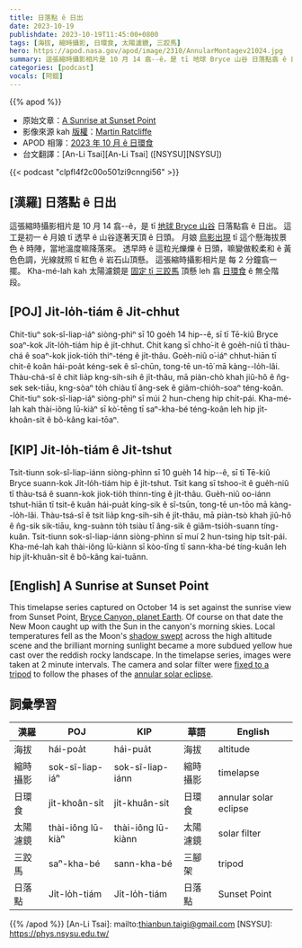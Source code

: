 ```yaml
---
title: 日落點 ê 日出
date: 2023-10-19
publishdate: 2023-10-19T11:45:00+0800
tags: [海拔, 縮時攝影, 日環食, 太陽濾鏡, 三跤馬]
hero: https://apod.nasa.gov/apod/image/2310/AnnularMontagev21024.jpg
summary: 這張縮時攝影相片是 10 月 14 翕--ê，是 tī 地球 Bryce 山谷 日落點翕 ê 日出。
categories: [podcast]
vocals: [阿錕]
---
```


{{% apod %}}

- 原始文章：[A Sunrise at Sunset Point](https://apod.nasa.gov/apod/ap231019.html)
- 影像來源 kah [版權][copyright]：[Martin Ratcliffe](https://www.instagram.com/mratcliffe1959/)
- APOD 相簿：[2023 年 10 月 ê 日環食](https://www.facebook.com/media/set/?set=a.312184138176837&type=3)
- 台文翻譯：[An-Li Tsai][An-Li Tsai] ([NSYSU][NSYSU])

{{< podcast "clpfl4f2c00o501zi9cnngi56" >}}

## [漢羅] 日落點 ê 日出
這張縮時攝影相片是 10 月 14 翕--ê，是 tī [地球 Bryce 山谷][Bryce Canyon, planet Earth] 日落點翕 ê 日出。
這工是初一 ê 月娘 tī 透早 ê 山谷逐著天頂 ê 日頭。
月娘 [烏影出現][shadow swept] tī 這个懸海拔景色 ê 時陣，當地溫度嘛降落來。
透早時 ê 這粒光爍爍 ê 日頭，嘛變做較柔和 ê 黃色色調，光線就照 tī 紅色 ê 岩石山頂懸。
這張縮時攝影相片是 每 2 分鐘翕一擺。
Kha-mé-lah kah 太陽濾鏡是 [固定 tī 三跤馬][fixed to a tripod] 頂懸 leh 翕 [日環食][annular solar eclipse] ê 無仝階段。

## [POJ] Ji̍t-lo̍h-tiám ê Ji̍t-chhut
Chit-tiuⁿ sok-sî-liap-iáⁿ siòng-phìⁿ sī 10 goe̍h 14 hip--ê, sī tī Tē-kiû Bryce soaⁿ-kok Ji̍t-lo̍h-tiám hip ê ji̍t-chhut.
Chit kang sī chho͘-it ê goe̍h-niû tī thàu-chá ê soaⁿ-kok jiok-tio̍h thiⁿ-téng ê ji̍t-thâu.
Goe̍h-niû o͘-iáⁿ chhut-hiān tī chit-ê koân hái-poa̍t kéng-sek ê sî-chūn, tong-tē un-tō͘ mā kàng--lo̍h-lâi.
Thàu-chá-sî ê chit lia̍p kng-sih-sih ê ji̍t-thâu, mā piàn-chò khah jiû-hô ê n̂g-sek sek-tiāu, kng-sòaⁿ to̍h chiàu tī âng-sek ê giâm-chio̍h-soaⁿ téng-koân.
Chit-tiuⁿ sok-sî-liap-iáⁿ siòng-phìⁿ sī múi 2 hun-cheng hip chi̍t-pái.
Kha-mé-lah kah thài-iông lū-kiàⁿ sī kò͘-tēng tī saⁿ-kha-bé téng-koân leh hip ji̍t-khoân-si̍t ê bô-kâng kai-tōaⁿ.

## [KIP] Ji̍t-lo̍h-tiám ê Ji̍t-tshut
Tsit-tiunn sok-sî-liap-iánn siòng-phìnn sī 10 gue̍h 14 hip--ê, sī tī Tē-kiû Bryce suann-kok Ji̍t-lo̍h-tiám hip ê ji̍t-tshut.
Tsit kang sī tshoo-it ê gue̍h-niû tī thàu-tsá ê suann-kok jiok-tio̍h thinn-tíng ê ji̍t-thâu.
Gue̍h-niû oo-iánn tshut-hiān tī tsit-ê kuân hái-pua̍t kíng-sik ê sî-tsūn, tong-tē un-tōo mā kàng--lo̍h-lâi.
Thàu-tsá-sî ê tsit lia̍p kng-sih-sih ê ji̍t-thâu, mā piàn-tsò khah jiû-hô ê n̂g-sik sik-tiāu, kng-suànn to̍h tsiàu tī âng-sik ê giâm-tsio̍h-suann tíng-kuân.
Tsit-tiunn sok-sî-liap-iánn siòng-phìnn sī muí 2 hun-tsing hip tsi̍t-pái.
Kha-mé-lah kah thài-iông lū-kiànn sī kòo-tīng tī sann-kha-bé tíng-kuân leh hip ji̍t-khuân-si̍t ê bô-kâng kai-tuānn.

## [English] A Sunrise at Sunset Point
This timelapse series captured on October 14 is set against the sunrise view from Sunset Point, [Bryce Canyon, planet Earth][Bryce Canyon, planet Earth].
Of course on that date the New Moon caught up with the Sun in the canyon's morning skies.
Local temperatures fell as the Moon's [shadow swept][shadow swept] across the high altitude scene and the brilliant morning sunlight became a more subdued yellow hue cast over the reddish rocky landscape.
In the timelapse series, images were taken at 2 minute intervals.
The camera and solar filter were [fixed to a tripod][fixed to a tripod] to follow the phases of the [annular solar eclipse][annular solar eclipse].

## 詞彙學習

|漢羅|POJ|KIP|華語|English|
|-|-|-|-|-|
|海拔|hái-poa̍t|hái-pua̍t|海拔|altitude|
|縮時攝影|sok-sî-liap-iáⁿ|sok-sî-liap-iánn|縮時攝影|timelapse|
|日環食|ji̍t-khoân-si̍t|ji̍t-khuân-si̍t|日環食|annular solar eclipse|
|太陽濾鏡|thài-iông lū-kiàⁿ|thài-iông lū-kiànn|太陽濾鏡|solar filter|
|三跤馬|saⁿ-kha-bé|sann-kha-bé|三腳架|tripod|
|日落點|Ji̍t-lo̍h-tiám|Ji̍t-lo̍h-tiám|日落點|Sunset Point|

{{% /apod %}}
[An-Li Tsai]: mailto:thianbun.taigi@gmail.com
[NSYSU]: https://phys.nsysu.edu.tw/

[copyright]: https://apod.nasa.gov/apod/fap/lib/about_apod.html#srapply
[License]: https://creativecommons.org/licenses/by/2.0/

[Bryce Canyon, planet Earth]:https://www.nps.gov/brca/planyourvisit/2023-annular-eclipse.htm
[shadow swept]:https://www.nasa.gov/image-article/the-moon-casts-a-shadow/
[fixed to a tripod]:https://www.instagram.com/p/CyYes88tvfT/
[annular solar eclipse]:https://blogs.nasa.gov/Watch_the_Skies/tag/eclipse/
